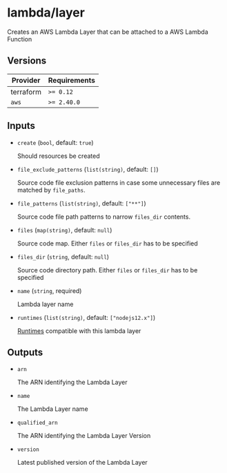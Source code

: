 # lambda/layer

Creates an AWS Lambda Layer that can be attached to a AWS Lambda Function

<!-- bin/docs -->

## Versions

| Provider | Requirements |
|-|-|
| terraform | `>= 0.12` |
| `aws` | `>= 2.40.0` |

## Inputs

* `create` (`bool`, default: `true`)

    Should resources be created

* `file_exclude_patterns` (`list(string)`, default: `[]`)

    Source code file exclusion patterns in case some unnecessary files are matched by `file_paths`.

* `file_patterns` (`list(string)`, default: `["**"]`)

    Source code file path patterns to narrow `files_dir` contents.

* `files` (`map(string)`, default: `null`)

    Source code map. Either `files` or `files_dir` has to be specified

* `files_dir` (`string`, default: `null`)

    Source code directory path. Either `files` or `files_dir` has to be specified

* `name` (`string`, required)

    Lambda layer name

* `runtimes` (`list(string)`, default: `["nodejs12.x"]`)

    [Runtimes](https://docs.aws.amazon.com/lambda/latest/dg/API_CreateFunction.html#SSS-CreateFunction-request-Runtime) compatible with this lambda layer



## Outputs

* `arn`

    The ARN identifying the Lambda Layer

* `name`

    The Lambda Layer name

* `qualified_arn`

    The ARN identifying the Lambda Layer Version

* `version`

    Latest published version of the Lambda Layer

